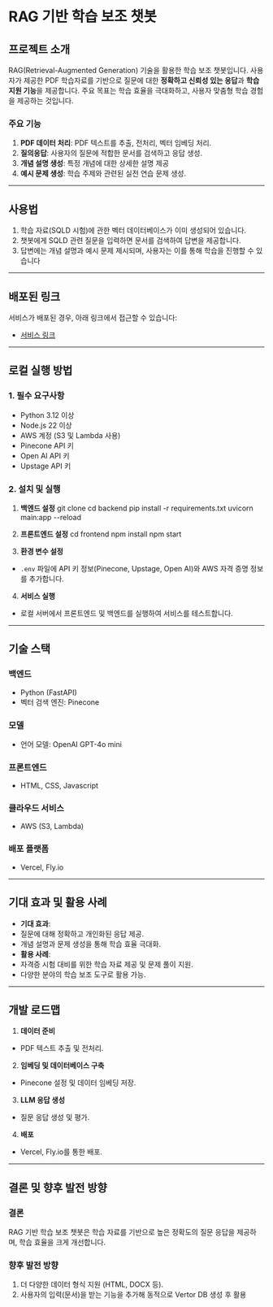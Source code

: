 # RAG 기반 학습 보조 챗봇

## 프로젝트 소개
RAG(Retrieval-Augmented Generation) 기술을 활용한 학습 보조 챗봇입니다. 사용자가 제공한 PDF 학습자료를 기반으로 질문에 대한 **정확하고 신뢰성 있는 응답**과 **학습 지원 기능**을 제공합니다. 주요 목표는 학습 효율을 극대화하고, 사용자 맞춤형 학습 경험을 제공하는 것입니다.

### 주요 기능
1. **PDF 데이터 처리**: PDF 텍스트를 추출, 전처리, 벡터 임베딩 처리.
2. **질의응답**: 사용자의 질문에 적합한 문서를 검색하고 응답 생성.
3. **개념 설명 생성**: 특정 개념에 대한 상세한 설명 제공
4. **예시 문제 생성**: 학습 주제와 관련된 실전 연습 문제 생성.

---

## 사용법
1. 학습 자료(SQLD 시험)에 관한 벡터 데이터베이스가 이미 생성되어 있습니다.
2. 챗봇에게 SQLD 관련 질문을 입력하면 문서를 검색하여 답변을 제공합니다.
3. 답변에는 개념 설명과 예시 문제 제시되며, 사용자는 이를 통해 학습을 진행할 수 있습니다

---

## 배포된 링크
서비스가 배포된 경우, 아래 링크에서 접근할 수 있습니다:
- [서비스 링크](#)

---

## 로컬 실행 방법

### 1. 필수 요구사항
- Python 3.12 이상
- Node.js 22 이상
- AWS 계정 (S3 및 Lambda 사용)
- Pinecone API 키
- Open AI API 키
- Upstage API 키

### 2. 설치 및 실행
1. **백엔드 설정**
git clone <repository-url>
cd backend
pip install -r requirements.txt
uvicorn main:app --reload

2. **프론트엔드 설정**
cd frontend
npm install
npm start

3. **환경 변수 설정**
- `.env` 파일에 API 키 정보(Pinecone, Upstage, Open AI)와 AWS 자격 증명 정보를 추가합니다.

4. **서비스 실행**
- 로컬 서버에서 프론트엔드 및 백엔드를 실행하여 서비스를 테스트합니다.

---

## 기술 스택

### 백엔드
- Python (FastAPI)
- 벡터 검색 엔진: Pinecone

### 모델
- 언어 모델: OpenAI GPT-4o mini

### 프론트엔드
- HTML, CSS, Javascript

### 클라우드 서비스
- AWS (S3, Lambda)

### 배포 플랫폼
- Vercel, Fly.io

---

## 기대 효과 및 활용 사례
- **기대 효과**:
- 질문에 대해 정확하고 개인화된 응답 제공.
- 개념 설명과 문제 생성을 통해 학습 효율 극대화.
- **활용 사례**:
- 자격증 시험 대비를 위한 학습 자료 제공 및 문제 풀이 지원.
- 다양한 분야의 학습 보조 도구로 활용 가능.

---

## 개발 로드맵
1. **데이터 준비**
- PDF 텍스트 추출 및 전처리.
2. **임베딩 및 데이터베이스 구축**
- Pinecone 설정 및 데이터 임베딩 저장.
3. **LLM 응답 생성**
- 질문 응답 생성 및 평가.
4. **배포**
- Vercel, Fly.io를 통한 배포.

---

## 결론 및 향후 발전 방향

### 결론
RAG 기반 학습 보조 챗봇은 학습 자료를 기반으로 높은 정확도의 질문 응답을 제공하며, 학습 효율을 크게 개선합니다.

### 향후 발전 방향
1. 더 다양한 데이터 형식 지원 (HTML, DOCX 등).
2. 사용자의 입력(문서)을 받는 기능을 추가해 동적으로 Vertor DB 생성 후 활용
